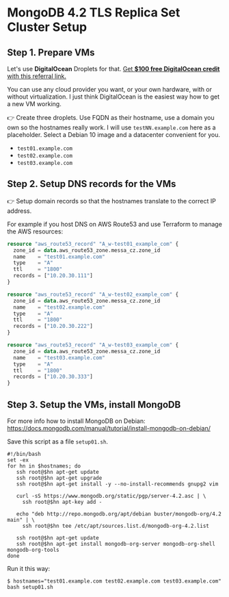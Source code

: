MongoDB 4.2 TLS Replica Set Cluster Setup
=========================================

Step 1. Prepare VMs
-------------------

Let's use **DigitalOcean** Droplets for that.
[Get **$100 free DigitalOcean credit** with this referral link.](https://m.do.co/c/389daec654bc)

You can use any cloud provider you want, or your own hardware, with or without virtualization.
I just think DigitalOcean is the easiest way how to get a new VM working.

👉 Create three droplets. Use FQDN as their hostname, use a domain you own so the hostnames really work.
I will use `testNN.example.com` here as a placeholder. Select a Debian 10 image and a datacenter convenient for you.

- `test01.example.com`
- `test02.example.com`
- `test03.example.com`


Step 2. Setup DNS records for the VMs
-------------------------------------

👉 Setup domain records so that the hostnames translate to the correct IP address.

For example if you host DNS on AWS Route53 and use Terraform to manage the AWS resources:

```terraform
resource "aws_route53_record" "A_w-test01_example_com" {
  zone_id = data.aws_route53_zone.messa_cz.zone_id
  name    = "test01.example.com"
  type    = "A"
  ttl     = "1800"
  records = ["10.20.30.111"]
}

resource "aws_route53_record" "A_w-test02_example_com" {
  zone_id = data.aws_route53_zone.messa_cz.zone_id
  name    = "test02.example.com"
  type    = "A"
  ttl     = "1800"
  records = ["10.20.30.222"]
}

resource "aws_route53_record" "A_w-test03_example_com" {
  zone_id = data.aws_route53_zone.messa_cz.zone_id
  name    = "test03.example.com"
  type    = "A"
  ttl     = "1800"
  records = ["10.20.30.333"]
}
```


Step 3. Setup the VMs, install MongoDB
--------------------------------------

For more info how to install MongoDB on Debian: https://docs.mongodb.com/manual/tutorial/install-mongodb-on-debian/

Save this script as a file `setup01.sh`.

```shell
#!/bin/bash
set -ex
for hn in $hostnames; do
   ssh root@$hn apt-get update
   ssh root@$hn apt-get upgrade
   ssh root@$hn apt-get install -y --no-install-recommends gnupg2 vim

   curl -sS https://www.mongodb.org/static/pgp/server-4.2.asc | \
     ssh root@$hn apt-key add -

   echo "deb http://repo.mongodb.org/apt/debian buster/mongodb-org/4.2 main" | \
     ssh root@$hn tee /etc/apt/sources.list.d/mongodb-org-4.2.list

   ssh root@$hn apt-get update
   ssh root@$hn apt-get install mongodb-org-server mongodb-org-shell mongodb-org-tools
done
```

Run it this way:

```shell
$ hostnames="test01.example.com test02.example.com test03.example.com" bash setup01.sh
```

